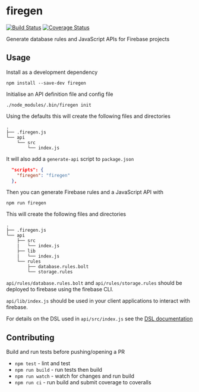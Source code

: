 # firegen

[![Build Status](https://travis-ci.org/pghalliday/firegen.svg?branch=master)](https://travis-ci.org/pghalliday/firegen)
[![Coverage Status](https://coveralls.io/repos/github/pghalliday/firegen/badge.svg?branch=master)](https://coveralls.io/github/pghalliday/firegen?branch=master)

Generate database rules and JavaScript APIs for Firebase projects

## Usage

Install as a development dependency

```
npm install --save-dev firegen
```

Initialise an API definition file and config file

```
./node_modules/.bin/firegen init
```

Using the defaults this will create the following files and directories

```
.
├── .firegen.js
└── api
    └── src
        └── index.js
```

It will also add a `generate-api` script to `package.json`

```json
  "scripts": {
    "firegen": "firegen"
  },
```

Then you can generate Firebase rules and a JavaScript API with

```
npm run firegen
```

This will create the following files and directories

```
.
├── .firegen.js
└── api
    ├── src
    |   └── index.js
    ├── lib
    |   └── index.js
    └── rules
        ├── database.rules.bolt
        └── storage.rules
```

`api/rules/database.rules.bolt` and `api/rules/storage.rules` should be deployed to firebase using the firebase CLI.

`api/lib/index.js` should be used in your client applications to interact with firebase.

For details on the DSL used in `api/src/index.js` see the [DSL documentation](docs/DSL.md)

## Contributing

Build and run tests before pushing/opening a PR

- `npm test` - lint and test
- `npm run build` - run tests then build
- `npm run watch` - watch for changes and run build
- `npm run ci` - run build and submit coverage to coveralls
